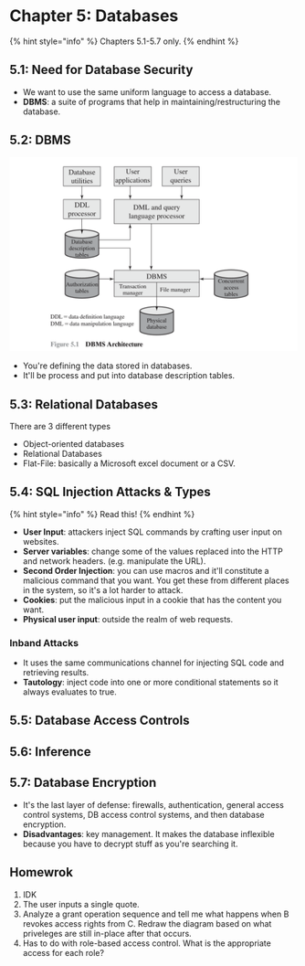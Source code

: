 # Chapter 5: Databases

{% hint style="info" %}
Chapters 5.1-5.7 only.
{% endhint %}

## 5.1: Need for Database Security

* We want to use the same uniform language to access a database.
* **DBMS**: a suite of programs that help in maintaining/restructuring the database.

## 5.2: DBMS

![](<../../.gitbook/assets/image (641) (1).png>)

* You're defining the data stored in databases.
* It'll be process and put into database description tables.

## 5.3: Relational Databases

There are 3 different types

* Object-oriented databases
* Relational Databases
* Flat-File: basically a Microsoft excel document or a CSV.

## 5.4: SQL Injection Attacks & Types

{% hint style="info" %}
Read this!
{% endhint %}

* **User Input**: attackers inject SQL commands by crafting user input on websites.
* **Server variables**: change some of the values replaced into the HTTP and network headers. (e.g. manipulate the URL).
* **Second Order Injection**: you can use macros and it'll constitute a malicious command that you want. You get these from different places in the system, so it's a lot harder to attack.
* **Cookies**: put the malicious input in a cookie that has the content you want.
* **Physical user input**: outside the realm of web requests.

### Inband Attacks

* It uses the same communications channel for injecting SQL code and retrieving results.
* **Tautology**: inject code into one or more conditional statements so it always evaluates to true.

## 5.5: Database Access Controls

## 5.6: Inference

## 5.7: Database Encryption

* It's the last layer of defense: firewalls, authentication, general access control systems, DB access control systems, and then database encryption.
* **Disadvantages**: key management. It makes the database inflexible because you have to decrypt stuff as you're searching it.

## Homewrok

1. IDK
2. The user inputs a single quote.&#x20;
3. Analyze a grant operation sequence and tell me what happens when B revokes access rights from C. Redraw the diagram based on what priveleges are still in-place after that occurs.
4. Has to do with role-based access control. What is the appropriate access for each role?
